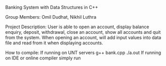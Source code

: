 Banking System with Data Structures in C++

Group Members: Omil Dudhat, Nikhil Luthra

Project Description:
User is able to open an account, display balance enquiry, deposit, withdrawal, close an account, show all accounts and quit from the system. 
When opening an account, will add input values into data file and read from it when displaying accounts.

How to compile:
If running on UNT servers
  g++ bank.cpp
  ./a.out
If running on IDE or online compiler simply run

